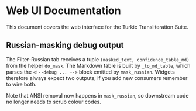 # Web UI Documentation

This document covers the web interface for the Turkic Transliteration Suite.

## Russian-masking debug output

The Filter-Russian tab receives a tuple `(masked_text, confidence_table_md)` from the helper `do_mask`.
The Markdown table is built by `_to_md_table`, which parses the `<!--debug ... -->` block emitted by `mask_russian`.
Widgets therefore always expect two outputs; if you add new consumers remember to wire both.

Note that ANSI removal now happens in `mask_russian`, so downstream code no longer needs to scrub colour codes.

